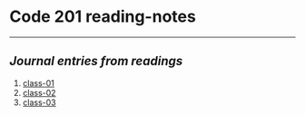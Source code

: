 # Code 201 reading-notes
***

## *Journal entries from readings*

1. [class-01](https://christopherhamersly.github.io/reading-notes/class-01)
1. [class-02](https://christopherhamersly.github.io/reading-notes/class-02)
1. [class-03](https://christopherhamersly.github.io/reading-notes/class-03)

